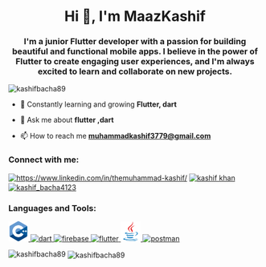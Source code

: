 <h1 align="center">Hi 👋, I'm MaazKashif</h1>
<h3 align="center">I'm a junior Flutter developer with a passion for building beautiful and functional mobile apps. I believe in the power of Flutter to create engaging user experiences, and I'm always excited to learn and collaborate on new projects.</h3>

<p align="left"> <img src="https://komarev.com/ghpvc/?username=kashifbacha89&label=Profile%20views&color=0e75b6&style=flat" alt="kashifbacha89" /> </p>

- 🌱 Constantly learning and growing **Flutter, dart**

- 💬 Ask me about **flutter ,dart**

- 📫 How to reach me **muhammadkashif3779@gmail.com**

<h3 align="left">Connect with me:</h3>
<p align="left">
<a href="https://linkedin.com/in/https://www.linkedin.com/in/themuhammad-kashif/" target="blank"><img align="center" src="https://raw.githubusercontent.com/rahuldkjain/github-profile-readme-generator/master/src/images/icons/Social/linked-in-alt.svg" alt="https://www.linkedin.com/in/themuhammad-kashif/" height="30" width="40" /></a>
<a href="https://fb.com/kashif khan" target="blank"><img align="center" src="https://raw.githubusercontent.com/rahuldkjain/github-profile-readme-generator/master/src/images/icons/Social/facebook.svg" alt="kashif khan" height="30" width="40" /></a>
<a href="https://instagram.com/kashif_bacha4123" target="blank"><img align="center" src="https://raw.githubusercontent.com/rahuldkjain/github-profile-readme-generator/master/src/images/icons/Social/instagram.svg" alt="kashif_bacha4123" height="30" width="40" /></a>
</p>

<h3 align="left">Languages and Tools:</h3>
<p align="left"> <a href="https://www.w3schools.com/cpp/" target="_blank" rel="noreferrer"> <img src="https://raw.githubusercontent.com/devicons/devicon/master/icons/cplusplus/cplusplus-original.svg" alt="cplusplus" width="40" height="40"/> </a> <a href="https://dart.dev" target="_blank" rel="noreferrer"> <img src="https://www.vectorlogo.zone/logos/dartlang/dartlang-icon.svg" alt="dart" width="40" height="40"/> </a> <a href="https://firebase.google.com/" target="_blank" rel="noreferrer"> <img src="https://www.vectorlogo.zone/logos/firebase/firebase-icon.svg" alt="firebase" width="40" height="40"/> </a> <a href="https://flutter.dev" target="_blank" rel="noreferrer"> <img src="https://www.vectorlogo.zone/logos/flutterio/flutterio-icon.svg" alt="flutter" width="40" height="40"/> </a> <a href="https://www.java.com" target="_blank" rel="noreferrer"> <img src="https://raw.githubusercontent.com/devicons/devicon/master/icons/java/java-original.svg" alt="java" width="40" height="40"/> </a> <a href="https://postman.com" target="_blank" rel="noreferrer"> <img src="https://www.vectorlogo.zone/logos/getpostman/getpostman-icon.svg" alt="postman" width="40" height="40"/> </a> </p>

<p><img align="left" src="https://github-readme-stats.vercel.app/api/top-langs?username=kashifbacha89&show_icons=true&locale=en&layout=compact" alt="kashifbacha89" /></p>

<p>&nbsp;<img align="center" src="https://github-readme-stats.vercel.app/api?username=kashifbacha89&show_icons=true&locale=en" alt="kashifbacha89" /></p>


